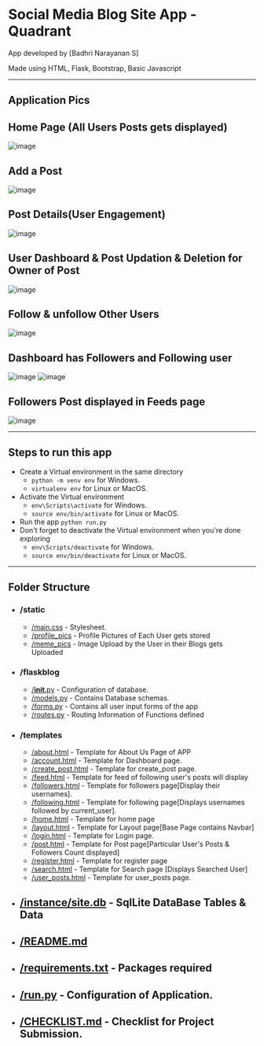 # Social Media Blog Site App - Quadrant 

App developed by [Badhri Narayanan S]

Made  using HTML, Flask, Bootstrap, Basic Javascript
____


## Application Pics

## Home Page (All Users Posts gets displayed)
![image](https://user-images.githubusercontent.com/124488669/220830686-a2743f3f-9102-4cdb-813d-76329ebd7b74.png)

## Add a Post
![image](https://user-images.githubusercontent.com/124488669/220830839-12010427-ee2c-498b-b11f-cbe3b1bdb7b9.png)

## Post Details(User Engagement)
![image](https://user-images.githubusercontent.com/124488669/220830946-5bb0fc41-1170-4af7-a562-71c16b7c8b3e.png)

## User Dashboard & Post Updation & Deletion for Owner of Post
![image](https://user-images.githubusercontent.com/124488669/220831178-b6dd140c-6011-4a5b-9015-84f525fd1747.png)

## Follow & unfollow Other Users
![image](https://user-images.githubusercontent.com/124488669/220831285-d3eeb04f-4869-4b4e-a6ff-b8f710e7a2b2.png)

## Dashboard has Followers and Following user
![image](https://user-images.githubusercontent.com/124488669/220831438-5650b8f4-e391-4a89-9e4c-5140331760ce.png)
![image](https://user-images.githubusercontent.com/124488669/220831744-e20ccd12-dbe0-4d2e-a572-1ce11c0bd721.png)

## Followers Post displayed in Feeds page
![image](https://user-images.githubusercontent.com/124488669/220831894-baddc128-f29d-4f5d-8653-d5e0f0dce04f.png)

_______

## Steps to run this app
- Create a Virtual environment in the same directory
  - `python -m venv env` for Windows.
  - `virtualenv env` for Linux or MacOS.
- Activate the Virtual environment
  - `env\Scripts\activate` for Windows.
  - `source env/bin/activate` for Linux or MacOS.
- Run the app `python run.py`
- Don't forget to deactivate the Virtual environment when you're done exploring
  - `env\Scripts/deactivate` for Windows.
  - `source env/bin/deactivate` for Linux or MacOS.
___

## Folder Structure

- ### /static
  - [/main.css](static/main.css) - Stylesheet.
  - [/profile_pics](static/profile_pics) - Profile Pictures of Each User gets stored
  - [/meme_pics](static/meme_pics) - Image Upload by the User in their Blogs gets Uploaded
 
- ### /flaskblog
  - [/__init__.py](flaskblog/__init__.py) - Configuration of database.
  - [/models.py](flaskblog/models.py) - Contains Database schemas.
  - [/forms.py](flaskblog/forms.py) - Contains all user input forms of the app
  - [/routes.py](flaskblog/routes.py) - Routing Information of Functions defined 

  

- ### /templates
  - [/about.html](templates/about.html) - Template for About Us Page of APP
  - [/account.html](templates/account.html) - Template for Dashboard page.
  - [/create_post.html](templates/create_post.html) - Template for create_post page.
  - [/feed.html](templates/feed.html) - Template for feed of following user's posts will display
  - [/followers.html](templates/followers.html) - Template for followers page[Display their usernames].
  - [/following.html](templates/following.html) - Template for following page[Displays usernames followed by current_user].
  - [/home.html](templates/home.html) - Template for home page
  - [/layout.html](templates/layout.html) - Template for Layout page[Base Page contains Navbar]
  - [/login.html](templates/login.html) - Template for Login page.
  - [/post.html](templates/post.html) - Template for Post page[Particular User's Posts & Followers Count displayed]
  - [/register.html](templates/register.html) - Template for register page
  - [/search.html](templates/search.html) - Template for Search page [Displays Searched User]
  - [/user_posts.html](templates/user_posts.html) - Template for user_posts page.



- ## [/instance/site.db](/instance/site.db) - SqlLite DataBase Tables & Data
- ## [/README.md](README.md)
- ## [/requirements.txt](requirements.txt) - Packages required
- ## [/run.py](run.py) - Configuration of Application.
- ## [/CHECKLIST.md](CHECKLIST.md) - Checklist for Project Submission.



